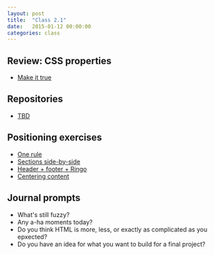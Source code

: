 ```yaml
---
layout: post
title:  "Class 2.1"
date:   2015-01-12 00:00:00
categories: class
---
```


## Review: CSS properties

* [Make it true](http://jsbin.com/xizude/2/edit)

## Repositories

* [TBD](tbd)

## Positioning exercises

* [One rule](http://jsbin.com/deguh/1/edit?html,css,output)
* [Sections side-by-side](http://jsbin.com/sunuho/1/edit?html,css,output)
* [Header + footer + Ringo](http://jsbin.com/wucipo/1/edit?html,css,output)
* [Centering content](http://jsbin.com/zidahu/2/edit?html,css,output)

## Journal prompts

* What's still fuzzy?
* Any a-ha moments today?
* Do you think HTML is more, less, or exactly as complicated as you epxected?
* Do you have an idea for what you want to build for a final project?

